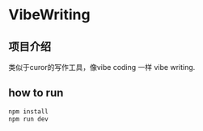 # VibeWriting 


## 项目介绍

类似于curor的写作工具，像vibe coding 一样 vibe writing.

## how to run 
```bash
npm install
npm run dev
```